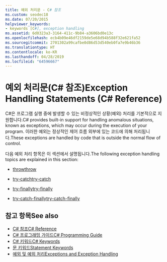 ```yaml
---
title: 예외 처리문 - C# 참조
ms.custom: seodec18
ms.date: 07/20/2015
helpviewer_keywords:
- keywords [C#], exception handling
ms.assetid: 6d0323a3-3164-411c-9b84-a3606bd0e13c
ms.openlocfilehash: ecb4b09e46df2159de5e68d94b588f32e621fa52
ms.sourcegitcommit: 2701302a99cafbe0d86d53d540eb0fa7e9b46b36
ms.translationtype: HT
ms.contentlocale: ko-KR
ms.lasthandoff: 04/28/2019
ms.locfileid: "64596667"
---
```

# <a name="exception-handling-statements-c-reference"></a><span data-ttu-id="3c5b4-102">예외 처리문(C# 참조)</span><span class="sxs-lookup"><span data-stu-id="3c5b4-102">Exception Handling Statements (C# Reference)</span></span>
<span data-ttu-id="3c5b4-103">C#은 프로그램 실행 중에 발생할 수 있는 비정상적인 상황(예외) 처리를 기본적으로 지원합니다.</span><span class="sxs-lookup"><span data-stu-id="3c5b4-103">C# provides built-in support for handling anomalous situations, known as exceptions, which may occur during the execution of your program.</span></span> <span data-ttu-id="3c5b4-104">이러한 예외는 정상적인 제어 흐름 외부에 있는 코드에 의해 처리됩니다.</span><span class="sxs-lookup"><span data-stu-id="3c5b4-104">These exceptions are handled by code that is outside the normal flow of control.</span></span>  
  
 <span data-ttu-id="3c5b4-105">다음 예외 처리 항목은 이 섹션에서 설명됩니다.</span><span class="sxs-lookup"><span data-stu-id="3c5b4-105">The following exception handling topics are explained in this section:</span></span>  
  
- [<span data-ttu-id="3c5b4-106">throw</span><span class="sxs-lookup"><span data-stu-id="3c5b4-106">throw</span></span>](../../../csharp/language-reference/keywords/throw.md)  
  
- [<span data-ttu-id="3c5b4-107">try-catch</span><span class="sxs-lookup"><span data-stu-id="3c5b4-107">try-catch</span></span>](../../../csharp/language-reference/keywords/try-catch.md)  
  
- [<span data-ttu-id="3c5b4-108">try-finally</span><span class="sxs-lookup"><span data-stu-id="3c5b4-108">try-finally</span></span>](../../../csharp/language-reference/keywords/try-finally.md)  
  
- [<span data-ttu-id="3c5b4-109">try-catch-finally</span><span class="sxs-lookup"><span data-stu-id="3c5b4-109">try-catch-finally</span></span>](../../../csharp/language-reference/keywords/try-catch-finally.md)  
  
## <a name="see-also"></a><span data-ttu-id="3c5b4-110">참고 항목</span><span class="sxs-lookup"><span data-stu-id="3c5b4-110">See also</span></span>

- [<span data-ttu-id="3c5b4-111">C# 참조</span><span class="sxs-lookup"><span data-stu-id="3c5b4-111">C# Reference</span></span>](../../../csharp/language-reference/index.md)
- [<span data-ttu-id="3c5b4-112">C# 프로그래밍 가이드</span><span class="sxs-lookup"><span data-stu-id="3c5b4-112">C# Programming Guide</span></span>](../../../csharp/programming-guide/index.md)
- [<span data-ttu-id="3c5b4-113">C# 키워드</span><span class="sxs-lookup"><span data-stu-id="3c5b4-113">C# Keywords</span></span>](../../../csharp/language-reference/keywords/index.md)
- [<span data-ttu-id="3c5b4-114">문 키워드</span><span class="sxs-lookup"><span data-stu-id="3c5b4-114">Statement Keywords</span></span>](../../../csharp/language-reference/keywords/statement-keywords.md)
- [<span data-ttu-id="3c5b4-115">예외 및 예외 처리</span><span class="sxs-lookup"><span data-stu-id="3c5b4-115">Exceptions and Exception Handling</span></span>](../../../csharp/programming-guide/exceptions/index.md)
